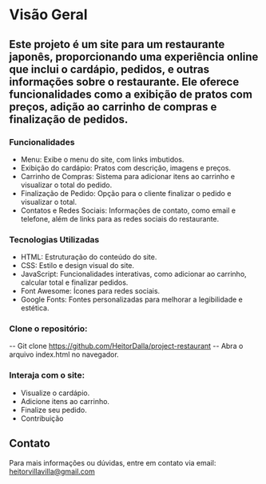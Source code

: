 # Visão Geral

## Este projeto é um site para um restaurante japonês, proporcionando uma experiência online que inclui o cardápio, pedidos, e outras informações sobre o restaurante. Ele oferece funcionalidades como a exibição de pratos com preços, adição ao carrinho de compras e finalização de pedidos.

### Funcionalidades
- Menu: Exibe o menu do site, com links imbutidos.
- Exibição do cardápio: Pratos com descrição, imagens e preços.
- Carrinho de Compras: Sistema para adicionar itens ao carrinho e visualizar o total do pedido.
- Finalização de Pedido: Opção para o cliente finalizar o pedido e visualizar o total.
- Contatos e Redes Sociais: Informações de contato, como email e telefone, além de links para as redes sociais do restaurante.

### Tecnologias Utilizadas
- HTML: Estruturação do conteúdo do site.
- CSS: Estilo e design visual do site.
- JavaScript: Funcionalidades interativas, como adicionar ao carrinho, calcular total e finalizar pedidos.
- Font Awesome: Ícones para redes sociais.
- Google Fonts: Fontes personalizadas para melhorar a legibilidade e estética.

### Clone o repositório:

-- Git clone https://github.com/HeitorDalla/project-restaurant
-- Abra o arquivo index.html no navegador.

### Interaja com o site:

- Visualize o cardápio.
- Adicione itens ao carrinho.
- Finalize seu pedido.
- Contribuição

## Contato
Para mais informações ou dúvidas, entre em contato via email: heitorvillavilla@gmail.com
